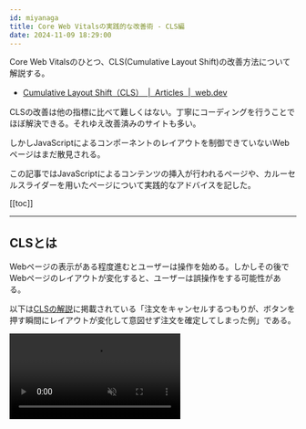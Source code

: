 ```yaml
---
id: miyanaga
title: Core Web Vitalsの実践的な改善術 - CLS編
date: 2024-11-09 18:29:00
---
```


Core Web Vitalsのひとつ、CLS(Cumulative Layout Shift)の改善方法について解説する。

- [Cumulative Layout Shift（CLS）  |  Articles  |  web.dev](https://web.dev/articles/cls?hl=ja)

CLSの改善は他の指標に比べて難しくはない。丁寧にコーディングを行うことでほぼ解決できる。それゆえ改善済みのサイトも多い。

しかしJavaScriptによるコンポーネントのレイアウトを制御できていないWebページはまだ散見される。

この記事ではJavaScriptによるコンテンツの挿入が行われるページや、カルーセルスライダーを用いたページについて実践的なアドバイスを記した。

[[toc]]

---

## CLSとは

Webページの表示がある程度進むとユーザーは操作を始める。しかしその後でWebページのレイアウトが変化すると、ユーザーは誤操作をする可能性がある。

以下は[CLSの解説](https://web.dev/articles/cls?hl=ja)に掲載されている「注文をキャンセルするつもりが、ボタンを押す瞬間にレイアウトが変化して意図せず注文を確定してしまった例」である。

<video src="https://web.dev/static/articles/cls/video/web-dev-assets/layout-instability-api/layout-instability2.webm?hl=ja" autoplay controls muted loop />

こういうストレスを避けるため、「レイアウトはバシッと一発で決めて変わらないようにしよう」というのがCLSの指し示す価値だ。

## 何が後からレイアウトを変えるか

Webページのレイアウトを後から変化させる頻出パターンは以下の3つだ。

- 画像
- JavaScriptによるコンテンツ挿入
- カルーセルスライダー

逆に次の技術要素はWebページ表示プロセスの初期に処理されるため、レイアウトを安定化させる力がある。

- HTML
- CSS

要件はできるかぎりHTMLとCSSで実現したり、JavaScriptによる機能もこれらの段階で

### レアケース

レアケースであるが、過去にはこんな例もあった。

- JavaScriptによる高さの制御(グリッドの高さの統一)
- Webフォントがインライン要素の寸法を微妙に変えてしまう
- JavaScriptによるレスポンシブ対応の縮尺操作

## 画像のレイアウト安定化

常識的な話ではあるが、画像については`img`要素の`width`属性と`height`属性を正しく明示する。基本的にはそれだけでよい。

これらの情報がないと、画像データがダウンロードされるまで寸法がわからない。

画像データのダウンロードはWebページ表示の後半で行われるため、寸法が発覚することでのレイアウト変化がCLSを悪化させる要因になる。

CMSであれば`width`と`height`属性の指定はたいてい自動化できるが、アシストが得られない場合は、用いる画像の寸法の方を固定する運用でカバーする方法もある。

## JavaScriptによるコンテンツ挿入のレイアウト安定化

HTMLには当初存在しないコンテンツを、JavaScriptで後から挿入するケースはよくある。

JavaScriptもWebページ表示プロセスの後半で実行されるため、これもレイアウトの変化を招きCLSを悪化させる要因になりうる。

<img src="https://assets.ideamans.com/miyanaga/images/2024/11/layout-change.png" alt="レイアウトの変化が発生" width="600" />

この問題への対処は、CSSの`min-height`プロパティなどであらかじめ領域を確保することだ。

<img src="https://assets.ideamans.com/miyanaga/images/2024/11/css-de-ryouiki-wo-hokyo.png" alt="CSSで領域を確保" width="600" />

領域を確保しておけば、あとからコンテンツが挿入されてもレイアウトの変化は起きない。

### 寸法が不定の場合はどうするか

JavaScriptによって後から挿入されるコンテンツの寸法が不定であるケースもある。

この場合も、予想される領域をあらかじめ確保しておくことをお勧めする。

CLSはレイアウトの変化の有無ではなく、変化の大きさを測る。したがって領域を確保しないよりは、変化量を減らしてCLSを改善に近づける。

<img src="https://assets.ideamans.com/miyanaga/images/2024/11/layout-change-width-comparison.png" alt="レイアウト変化による幅の比較" width="1200" />

### 省略記号による行数の固定

テキストの長さが不定で行数が変動する場合は、省略記号を用いて1行あるいは特定の行数に収める手法もある。

- [text-overflow - CSS: カスケーディングスタイルシート | MDN](https://developer.mozilla.org/ja/docs/Web/CSS/text-overflow)

### 設計や見せ方を見直す

最近はページの最上部に重要なお知らせを表示するパターンが増えている。この制御がJavaScriptが行われていると最も強烈なレイアウト変化を招く。

これはサイトの仕様に依存するところもあるが、本来ファーストビュー付近の主要コンテンツは初期のHTMLドキュメントに含める方がよい。

このように設計を見直すことでも、CLS悪化の要因をなかったことにできる可能性がある。

あるいはページ最上部の案内も、例えばウィンドウ下部にCSSの`position: sticky`で表示するとレイアウトの変化を招かない。見せ方を変える工夫もあるだろう。

## カルーセルスライダーのレイアウト安定化

個人的なユーザーとしてもなくなって欲しい表現ではあるが、ファーストビューにカルーセルスライダーを配置するページは多い。

このカルーセルスライダーもよくCLS悪化の原因になる。

### HTMLとCSSでモックアップを整える

カルーセルスライダーによるCLS悪化を防ぐには、HTMLとCSSが読み込まれた段階でそのレイアウトを固めることだ。

カルーセルスライダーには大きく二つの実現方針がある。

1. HTMLに存在するDOMを設計および土台として実現する。
2. JavaScriptで1からDOMを構築し対象要素に挿入して実現する。

1の場合は、表示する複数の画像がHTML上に記述されている。1枚目の画像だけはあらかじめ表示し、2枚目以降は非表示になるようなCSSを記述する。

2の場合は、対象要素の中に「動かないカルーセルスライダー」をHTMLとCSSにより描いておくとよい。

これは、**JavaScriptがカルーセルスライダーを起動する前に、モックアップを表示しておくイメージ**である。

### JavaScriptを無効にして動作確認

ではHTMLとCSSでカルーセルスライダーのモックアップを用意して、どのように動作確認をしたらよいか。

これはJavaScriptを一時的に無効にするとよい。

Chromeの管理者ツールの右上から設定を開くと、

<img src="https://assets.ideamans.com/miyanaga/images/2024/11/network-timeline.png" alt="ネットワークのタイムライン" width="1600" height="287" />

`Debugger`のグループに`Disable JavaScript`のチェックボックスがある。このチェックボックスをOnにするとJavaScriptが無効になる。

<img src="https://assets.ideamans.com/miyanaga/images/2024/11/chrome-debug-settings.png" alt="Chromeのデバッグ設定" width="1600" height="1027" />

:::info コマンドパレット
開発者ツールのコマンドパレット(Macであれば`⌘+Shift+P`)からも切り替えられる。筆者はその方法を利用している。
:::

この状態でWebページを開き、カルーセルスライダーが同じ寸法でそれらしく表示されればカルーセルスライダーのCLS対策は完了である。

### LCPにも効く

ファーストビューのカルーセルスライダーはたいてい、LCPの判定基準にもなる。

JavaScriptによるライブラリの起動を待たないとスライダーが表示されないのではLCPの達成に一手の遅れが出てしまう。

HTMLとCSSによるカルーセルスライダーのモックアップはその一手を縮め、LCPの改善にも効果が期待できる。
